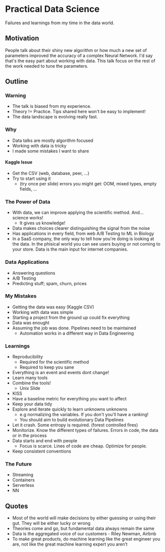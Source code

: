 # Practical Data Science

Failures and learnings from my time in the data world.

## Motivation

People talk about their shiny new algorithm or how much a new set of parameters improved the accuracy of a complex Neural Network.
I'd say that's the easy part about working with data.
This talk focus on the rest of the work needed to tune the parameters.

## Outline

### Warning

- The talk is biased from my experience.
- Theory != Practice. Tips shared here won't be easy to implement!
- The data landscape is evolving really fast.

### Why

- Data talks are mostly algorithm focused
- Working with data is tricky
- I made some mistakes I want to share

#### Kaggle Issue

- Get the CSV (web, database, peer, ...)
- Try to start using it
  - (try once per slide) errors you might get: OOM, mixed types, empty fields, ...

### The Power of Data

- With data, we can improve applying the scientific method. And... science works!
  - It gives us knowledge!
- Data makes choices clearer distinguishing the signal from the noise
- Has applications in every field, from web A/B Testing to ML in Biology
- In a SaaS company, the only way to tell how you're doing is looking at the data. In the phisical world you can see users buying or not coming to your store. Data is the main input for internet companies.

### Data Applications

- Answering questions
- A/B Testing
- Predicting stuff; spam, churn, prices

### My Mistakes

- Getting the data was easy (Kaggle CSV)
- Working with data was simple
- Starting a project from the ground up could fix everything
- Data was enought
- Assuming the job was done. Pipelines need to be maintained
  - Automation works in a different way in Data Engineering

### Learnings

- Reproducibility
  - Required for the scientific method
  - Required to keep you sane
- Everything is an event and events dont change!
- Learn many tools
- Combine the tools!
  - Unix Slide
- KISS
- Have a baseline metric for everything you want to affect
- Keep your data tidy
- Explore and iterate quickly to learn unknowns unknowns
  - e.g normalizing the variables. If you don't you'll have a ranking!
  - You should aim to build evolutionary Data Pipelines
- Let it crash. Some entropy is required. (forest controlled fires)
- Monitorize. Know the different types of failures. Errors in code, the data or in the process
- Data starts and end with people
  - Focus is scarce. Lines of code are cheap. Optimize for people.
- Keep consistent conventions

### The Future

- Streaming
- Containers
- Serverless
- NN

## Quotes

- Most of the world will make decisions by either guessing or using their gut. They will be either lucky or wrong
- Theories come and go, but fundamental data always remain the same
- Data is the aggregated voice of our customers - Riley Newman, Airbnb
- To make great products, do machine learning like the great engineer you are, not like the great machine learning expert you aren’t

